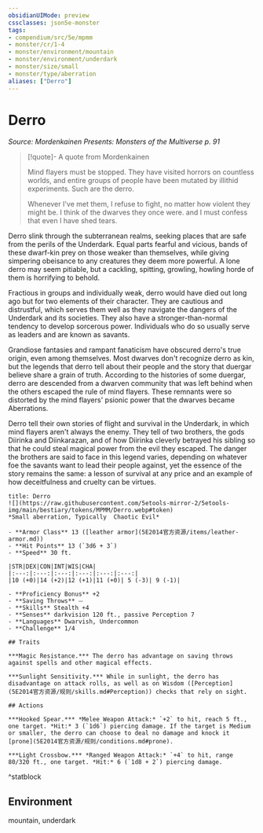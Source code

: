 ```yaml
---
obsidianUIMode: preview
cssclasses: json5e-monster
tags:
- compendium/src/5e/mpmm
- monster/cr/1-4
- monster/environment/mountain
- monster/environment/underdark
- monster/size/small
- monster/type/aberration
aliases: ["Derro"]
---
```

# Derro
*Source: Mordenkainen Presents: Monsters of the Multiverse p. 91*  

> [!quote]- A quote from Mordenkainen  
> 
> Mind flayers must be stopped. They have visited horrors on countless worlds, and entire groups of people have been mutated by illithid experiments. Such are the derro.
> 
> Whenever I've met them, I refuse to fight, no matter how violent they might be. I think of the dwarves they once were. and I must confess that even I have shed tears.

Derro slink through the subterranean realms, seeking places that are safe from the perils of the Underdark. Equal parts fearful and vicious, bands of these dwarf-kin prey on those weaker than themselves, while giving simpering obeisance to any creatures they deem more powerful. A lone derro may seem pitiable, but a cackling, spitting, growling, howling horde of them is horrifying to behold.

Fractious in groups and individually weak, derro would have died out long ago but for two elements of their character. They are cautious and distrustful, which serves them well as they navigate the dangers of the Underdark and its societies. They also have a stronger-than-normal tendency to develop sorcerous power. Individuals who do so usually serve as leaders and are known as savants.

Grandiose fantasies and rampant fanaticism have obscured derro's true origin, even among themselves. Most dwarves don't recognize derro as kin, but the legends that derro tell about their people and the story that duergar believe share a grain of truth. According to the histories of some duergar, derro are descended from a dwarven community that was left behind when the others escaped the rule of mind flayers. These remnants were so distorted by the mind flayers' psionic power that the dwarves became Aberrations.

Derro tell their own stories of flight and survival in the Underdark, in which mind flayers aren't always the enemy. They tell of two brothers, the gods Diirinka and Diinkarazan, and of how Diirinka cleverly betrayed his sibling so that he could steal magical power from the evil they escaped. The danger the brothers are said to face in this legend varies, depending on whatever foe the savants want to lead their people against, yet the essence of the story remains the same: a lesson of survival at any price and an example of how deceitfulness and cruelty can be virtues.

```ad-statblock
title: Derro
![](https://raw.githubusercontent.com/5etools-mirror-2/5etools-img/main/bestiary/tokens/MPMM/Derro.webp#token)
*Small aberration, Typically  Chaotic Evil*

- **Armor Class** 13 ([leather armor](5E2014官方资源/items/leather-armor.md))
- **Hit Points** 13 (`3d6 + 3`)
- **Speed** 30 ft.

|STR|DEX|CON|INT|WIS|CHA|
|:---:|:---:|:---:|:---:|:---:|:---:|
|10 (+0)|14 (+2)|12 (+1)|11 (+0)| 5 (-3)| 9 (-1)|

- **Proficiency Bonus** +2
- **Saving Throws** ⏤
- **Skills** Stealth +4
- **Senses** darkvision 120 ft., passive Perception 7
- **Languages** Dwarvish, Undercommon
- **Challenge** 1/4

## Traits

***Magic Resistance.*** The derro has advantage on saving throws against spells and other magical effects.

***Sunlight Sensitivity.*** While in sunlight, the derro has disadvantage on attack rolls, as well as on Wisdom ([Perception](5E2014官方资源/规则/skills.md#Perception)) checks that rely on sight.

## Actions

***Hooked Spear.*** *Melee Weapon Attack:* `+2` to hit, reach 5 ft., one target. *Hit:* 3 (`1d6`) piercing damage. If the target is Medium or smaller, the derro can choose to deal no damage and knock it [prone](5E2014官方资源/规则/conditions.md#prone).

***Light Crossbow.*** *Ranged Weapon Attack:* `+4` to hit, range 80/320 ft., one target. *Hit:* 6 (`1d8 + 2`) piercing damage.
```
^statblock

## Environment

mountain, underdark
